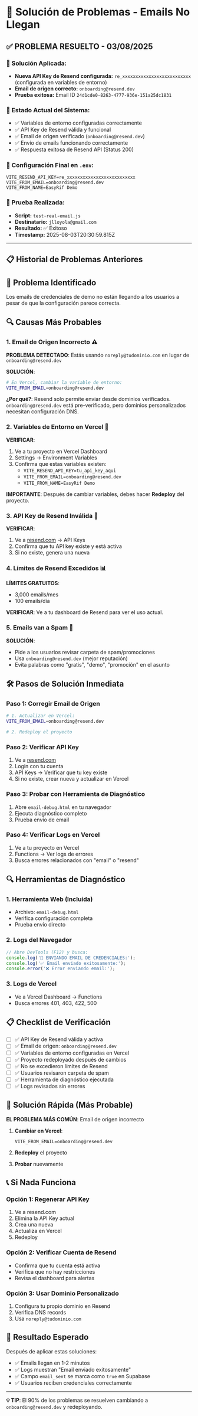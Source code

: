 # 🔧 Solución de Problemas - Emails No Llegan

## ✅ PROBLEMA RESUELTO - 03/08/2025

### 🎯 Solución Aplicada:
- **Nueva API Key de Resend configurada:** `re_xxxxxxxxxxxxxxxxxxxxxxxxxx` (configurada en variables de entorno)
- **Email de origen correcto:** `onboarding@resend.dev`
- **Prueba exitosa:** Email ID `24d1cde0-8263-4777-936e-151a25dc1831`

### 📧 Estado Actual del Sistema:
- ✅ Variables de entorno configuradas correctamente
- ✅ API Key de Resend válida y funcional
- ✅ Email de origen verificado (`onboarding@resend.dev`)
- ✅ Envío de emails funcionando correctamente
- ✅ Respuesta exitosa de Resend API (Status 200)

### 🔧 Configuración Final en `.env`:
```env
VITE_RESEND_API_KEY=re_xxxxxxxxxxxxxxxxxxxxxxxxxx
VITE_FROM_EMAIL=onboarding@resend.dev
VITE_FROM_NAME=EasyRif Demo
```

### 🧪 Prueba Realizada:
- **Script:** `test-real-email.js`
- **Destinatario:** `jlloyola@gmail.com`
- **Resultado:** ✅ Exitoso
- **Timestamp:** 2025-08-03T20:30:59.815Z

---

## 📋 Historial de Problemas Anteriores

## 🚨 Problema Identificado
Los emails de credenciales de demo no están llegando a los usuarios a pesar de que la configuración parece correcta.

## 🔍 Causas Más Probables

### 1. **Email de Origen Incorrecto** ⚠️
**PROBLEMA DETECTADO**: Estás usando `noreply@tudominio.com` en lugar de `onboarding@resend.dev`

**SOLUCIÓN**:
```bash
# En Vercel, cambiar la variable de entorno:
VITE_FROM_EMAIL=onboarding@resend.dev
```

**¿Por qué?**: Resend solo permite enviar desde dominios verificados. `onboarding@resend.dev` está pre-verificado, pero dominios personalizados necesitan configuración DNS.

### 2. **Variables de Entorno en Vercel** 🔧
**VERIFICAR**:
1. Ve a tu proyecto en Vercel Dashboard
2. Settings → Environment Variables
3. Confirma que estas variables existen:
   - `VITE_RESEND_API_KEY=tu_api_key_aqui`
   - `VITE_FROM_EMAIL=onboarding@resend.dev`
   - `VITE_FROM_NAME=EasyRif Demo`

**IMPORTANTE**: Después de cambiar variables, debes hacer **Redeploy** del proyecto.

### 3. **API Key de Resend Inválida** 🔑
**VERIFICAR**:
1. Ve a [resend.com](https://resend.com) → API Keys
2. Confirma que tu API key existe y está activa
3. Si no existe, genera una nueva

### 4. **Límites de Resend Excedidos** 📊
**LÍMITES GRATUITOS**:
- 3,000 emails/mes
- 100 emails/día

**VERIFICAR**: Ve a tu dashboard de Resend para ver el uso actual.

### 5. **Emails van a Spam** 📧
**SOLUCIÓN**:
- Pide a los usuarios revisar carpeta de spam/promociones
- Usa `onboarding@resend.dev` (mejor reputación)
- Evita palabras como "gratis", "demo", "promoción" en el asunto

## 🛠️ Pasos de Solución Inmediata

### Paso 1: Corregir Email de Origen
```bash
# 1. Actualizar en Vercel:
VITE_FROM_EMAIL=onboarding@resend.dev

# 2. Redeploy el proyecto
```

### Paso 2: Verificar API Key
1. Ve a [resend.com](https://resend.com)
2. Login con tu cuenta
3. API Keys → Verificar que tu key existe
4. Si no existe, crear nueva y actualizar en Vercel

### Paso 3: Probar con Herramienta de Diagnóstico
1. Abre `email-debug.html` en tu navegador
2. Ejecuta diagnóstico completo
3. Prueba envío de email

### Paso 4: Verificar Logs en Vercel
1. Ve a tu proyecto en Vercel
2. Functions → Ver logs de errores
3. Busca errores relacionados con "email" o "resend"

## 🔍 Herramientas de Diagnóstico

### 1. Herramienta Web (Incluida)
- Archivo: `email-debug.html`
- Verifica configuración completa
- Prueba envío directo

### 2. Logs del Navegador
```javascript
// Abre DevTools (F12) y busca:
console.log('📧 ENVIANDO EMAIL DE CREDENCIALES:');
console.log('✅ Email enviado exitosamente:');
console.error('❌ Error enviando email:');
```

### 3. Logs de Vercel
- Ve a Vercel Dashboard → Functions
- Busca errores 401, 403, 422, 500

## 📋 Checklist de Verificación

- [ ] ✅ API Key de Resend válida y activa
- [ ] ✅ Email de origen: `onboarding@resend.dev`
- [ ] ✅ Variables de entorno configuradas en Vercel
- [ ] ✅ Proyecto redeployado después de cambios
- [ ] ✅ No se excedieron límites de Resend
- [ ] ✅ Usuarios revisaron carpeta de spam
- [ ] ✅ Herramienta de diagnóstico ejecutada
- [ ] ✅ Logs revisados sin errores

## 🚀 Solución Rápida (Más Probable)

**EL PROBLEMA MÁS COMÚN**: Email de origen incorrecto

1. **Cambiar en Vercel**:
   ```
   VITE_FROM_EMAIL=onboarding@resend.dev
   ```

2. **Redeploy** el proyecto

3. **Probar** nuevamente

## 📞 Si Nada Funciona

### Opción 1: Regenerar API Key
1. Ve a resend.com
2. Elimina la API Key actual
3. Crea una nueva
4. Actualiza en Vercel
5. Redeploy

### Opción 2: Verificar Cuenta de Resend
- Confirma que tu cuenta está activa
- Verifica que no hay restricciones
- Revisa el dashboard para alertas

### Opción 3: Usar Dominio Personalizado
1. Configura tu propio dominio en Resend
2. Verifica DNS records
3. Usa `noreply@tudominio.com`

## 🎯 Resultado Esperado

Después de aplicar estas soluciones:
- ✅ Emails llegan en 1-2 minutos
- ✅ Logs muestran "Email enviado exitosamente"
- ✅ Campo `email_sent` se marca como `true` en Supabase
- ✅ Usuarios reciben credenciales correctamente

---

**💡 TIP**: El 90% de los problemas se resuelven cambiando a `onboarding@resend.dev` y redeployando.